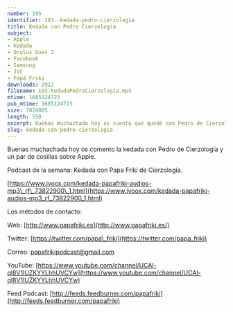 ```yaml
---
number: 195
identifier: 193.-kedada-pedro-cierzologia
title: Kedada con Pedro Cierzologia
subject:
- Apple
- Kedada
- Oculus Ques 2
- Facebook
- Samsung
- JVC
- Papá Friki
downloads: 2912
filename: 193.KedadaPedroCierzologia.mp3
mtime: 1685124723
pub_mtime: 1685124723
size: 7824865
length: 550
excerpt: Buenas muchachada hoy os cuento que quedé con Pedro de Cierzología y que probé las Oculus Quest 2.
slug: kedada-con-pedro-cierzologia
---
```

Buenas muchachada hoy os comento la kedada con Pedro de Cierzología y un par de cosillas sobre Apple.

Podcast de la semana: Kedada con Papa Friki de Cierzología.

[https://www.ivoox.com/kedada-papafriki-audios-mp3\_rf\_73822900\_1.html](https://www.ivoox.com/kedada-papafriki-audios-mp3_rf_73822900_1.html)

Los métodos de contacto:

Web: [http://www.papafriki.es](http://www.papafriki.es/)

Twitter: [https://twitter.com/papa\_friki](https://twitter.com/papa_friki)

Correo: [papafrikipodcast@gmail.com](https://archive.org/details/papafrikipodast@gmail.com)

YouTube: [https://www.youtube.com/channel/UCAl-ql8V1IUZKYYLhhUVCYw](https://www.youtube.com/channel/UCAl-ql8V1IUZKYYLhhUVCYw)

Feed Podcast: [http://feeds.feedburner.com/papafriki](http://feeds.feedburner.com/papafriki)